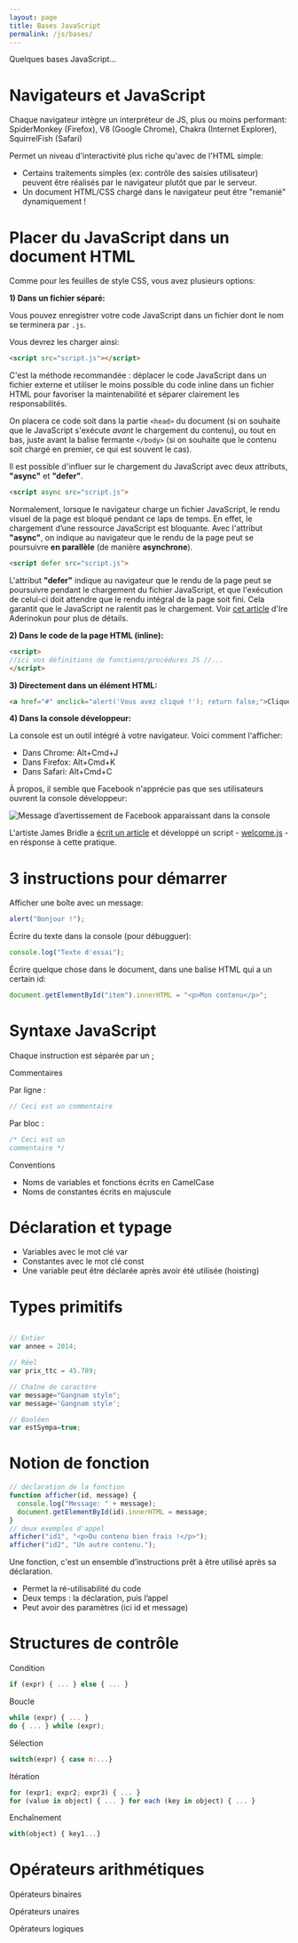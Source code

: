 ```yaml
---
layout: page
title: Bases JavaScript
permalink: /js/bases/
---
```


Quelques bases JavaScript...

Navigateurs et JavaScript
==

Chaque navigateur intègre un interpréteur de JS, plus ou moins performant: SpiderMonkey (Firefox), V8 (Google Chrome), Chakra (Internet Explorer), SquirrelFish (Safari)

Permet un niveau d'interactivité plus riche qu'avec de l'HTML simple:
* Certains traitements simples (ex: contrôle des saisies utilisateur) peuvent être réalisés par le navigateur plutôt que par le serveur.* Un document HTML/CSS chargé dans le navigateur peut être "remanié" dynamiquement !

Placer du JavaScript dans un document HTML
==

Comme pour les feuilles de style CSS, vous avez plusieurs options:

**1) Dans un fichier séparé:** 

Vous pouvez enregistrer votre code JavaScript dans un fichier dont le nom se terminera par `.js`. 

Vous devrez les charger ainsi:

```html
<script src="script.js"></script>
```

C'est la méthode recommandée : déplacer le code JavaScript dans un fichier externe et utiliser le moins possible du code inline dans un fichier HTML pour favoriser la maintenabilité et séparer clairement les responsabilités.

On placera ce code soit dans la partie ```<head>``` du document (si on souhaite que le JavaScript s'exécute *avant* le chargement du contenu), ou tout en bas, juste avant la balise fermante ```</body>``` (si on souhaite que le contenu soit chargé en premier, ce qui est souvent le cas).

Il est possible d'influer sur le chargement du JavaScript avec deux attributs, **"async"** et **"defer"**.

```html
<script async src="script.js">
```

Normalement, lorsque le navigateur charge un fichier JavaScript, le rendu visuel de la page est bloqué pendant ce laps de temps. En effet, le chargement d’une ressource JavaScript est bloquante. Avec l'attribut **"async"**, on indique au navigateur que le rendu de la page peut se poursuivre **en parallèle** (de manière **asynchrone**).

```html
<script defer src="script.js">
```

L'attribut **"defer"** indique au navigateur que le rendu de la page peut se poursuivre pendant le chargement du fichier JavaScript, et que l'exécution de celui-ci doit attendre que le rendu intégral de la page soit fini. Cela garantit que le JavaScript ne ralentit pas le chargement. Voir [cet article](https://bitsofco.de/async-vs-defer/) d'Ire Aderinokun pour plus de détails.

**2) Dans le code de la page HTML (inline):**

```html
<script>//ici vos définitions de fonctions/procédures JS //...</script>
```



**3) Directement dans un élément HTML:**

```html
<a href="#" onclick="alert('Vous avez cliqué !'); return false;">Cliquez-moi !</a>
```

**4) Dans la console développeur:**

La console est un outil intégré à votre navigateur. Voici comment l'afficher:

* Dans Chrome: Alt+Cmd+J* Dans Firefox: Alt+Cmd+K
* Dans Safari: Alt+Cmd+C

À propos, il semble que Facebook n'apprécie pas que ses utilisateurs ouvrent la console développeur:

![Message d’avertissement de Facebook apparaissant dans la console](/cours-javascript/img/fb-console.jpg)

L'artiste James Bridle a [écrit un article](http://booktwo.org/notebook/welcome-js/) et développé un script  - [welcome.js](https://github.com/stml/welcomejs/) - en résponse à cette pratique.

3 instructions pour démarrer
===

Afficher une boîte avec un message:

```javascriptalert("Bonjour !");
```

Écrire du texte dans la console (pour débugguer):

```javascriptconsole.log("Texte d'essai");
```

Écrire quelque chose dans le document, dans une balise HTML qui a un certain id:

```javascript
document.getElementById("item").innerHTML = "<p>Mon contenu</p>";
```



Syntaxe JavaScript
==

Chaque instruction est séparée par un ;

Commentaires
Par ligne : 

```javascript
// Ceci est un commentaire 
```

Par bloc : 

```javascript
/* Ceci est uncommentaire */
```

Conventions

* Noms de variables et fonctions écrits en CamelCase
* Noms de constantes écrits en majuscule

Déclaration et typage
===

* Variables avec le mot clé var 
* Constantes avec le mot clé const
* Une variable peut être déclarée après avoir été utilisée (hoisting)

Types primitifs
===

```javascript

// Entier
var annee = 2014;

// Réelvar prix_ttc = 45.789;

// Chaîne de caractère
var message="Gangnam style";
var message='Gangnam style';

// Booléen
var estSympa=true;
```

Notion de fonction
===

```javascript
// déclaration de la fonctionfunction afficher(id, message) {  console.log("Message: " + message);  document.getElementById(id).innerHTML = message;}// deux exemples d'appelafficher("id1", "<p>Du contenu bien frais !</p>");afficher("id2", "Un autre contenu.");
```

Une fonction, c'est un ensemble d’instructions prêt à être utilisé après sa déclaration.

* Permet la ré-utilisabilité du code* Deux temps : la déclaration, puis l’appel* Peut avoir des paramètres (ici id et message)

Structures de contrôle
===

Condition

```javascript
if (expr) { ... } else { ... }
```

Boucle

```javascriptwhile (expr) { ... }do { ... } while (expr);
```

Sélection

```javascript
switch(expr) { case n:...}
```

Itération

```javascriptfor (expr1; expr2; expr3) { ... }for (value in object) { ... } for each (key in object) { ... }
```

Enchaînement

```javascriptwith(object) { key1...}
```

Opérateurs arithmétiques
===

Opérateurs binaires

Opérateurs unaires

Opérateurs logiques

